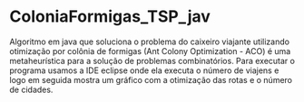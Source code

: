 # ColoniaFormigas_TSP_jav 
Algoritmo em java que soluciona o problema do caixeiro viajante  utilizando otimização por colônia de formigas (Ant Colony Optimization - ACO) é uma metaheurística para a solução de problemas combinatórios.
Para executar o programa usamos a IDE eclipse  onde ela executa o número de viajens e  logo em seguida mostra um gráfico com a otimização das rotas e o número de cidades.

